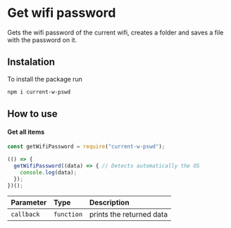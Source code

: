 
# Get wifi password

Gets the wifi password of the current wifi, creates a folder and saves a file with the password on it.


## Instalation

To install the package run

```bash
npm i current-w-pswd
```


## How to use

#### Get all items

```js
const getWifiPassword = require("current-w-pswd");

(() => {
  getWifiPassword((data) => { // Detects automatically the OS
    console.log(data);
  });
})();

```

| Parameter | Type     | Description                |
| :-------- | :------- | :------------------------- |
| `callback` | `function` | prints the returned data |




